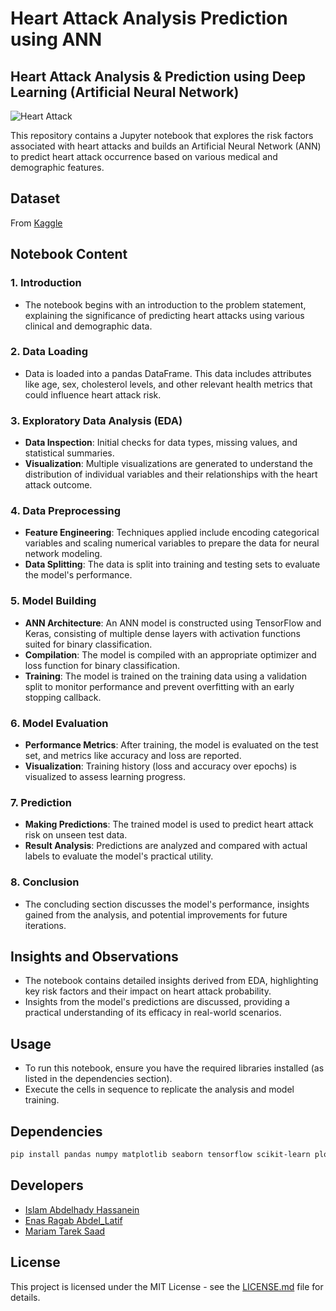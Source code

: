 # Heart Attack Analysis Prediction using ANN

## Heart Attack Analysis & Prediction using Deep Learning (Artificial Neural Network)
![Heart Attack](https://myacare.com/uploads/AdminBlogs/91d19c6155d145348eb5dcd8b161fd36.png)

This repository contains a Jupyter notebook that explores the risk factors associated with heart attacks and builds an Artificial Neural Network (ANN) to predict heart attack occurrence based on various medical and demographic features.

## Dataset
From [Kaggle](https://www.kaggle.com/datasets/rashikrahmanpritom/heart-attack-analysis-prediction-dataset/data)

## Notebook Content

### 1. **Introduction**
   - The notebook begins with an introduction to the problem statement, explaining the significance of predicting heart attacks using various clinical and demographic data.

### 2. **Data Loading**
   - Data is loaded into a pandas DataFrame. This data includes attributes like age, sex, cholesterol levels, and other relevant health metrics that could influence heart attack risk.

### 3. **Exploratory Data Analysis (EDA)**
   - **Data Inspection**: Initial checks for data types, missing values, and statistical summaries.
   - **Visualization**: Multiple visualizations are generated to understand the distribution of individual variables and their relationships with the heart attack outcome.

### 4. **Data Preprocessing**
   - **Feature Engineering**: Techniques applied include encoding categorical variables and scaling numerical variables to prepare the data for neural network modeling.
   - **Data Splitting**: The data is split into training and testing sets to evaluate the model's performance.

### 5. **Model Building**
   - **ANN Architecture**: An ANN model is constructed using TensorFlow and Keras, consisting of multiple dense layers with activation functions suited for binary classification.
   - **Compilation**: The model is compiled with an appropriate optimizer and loss function for binary classification.
   - **Training**: The model is trained on the training data using a validation split to monitor performance and prevent overfitting with an early stopping callback.

### 6. **Model Evaluation**
   - **Performance Metrics**: After training, the model is evaluated on the test set, and metrics like accuracy and loss are reported.
   - **Visualization**: Training history (loss and accuracy over epochs) is visualized to assess learning progress.

### 7. **Prediction**
   - **Making Predictions**: The trained model is used to predict heart attack risk on unseen test data.
   - **Result Analysis**: Predictions are analyzed and compared with actual labels to evaluate the model's practical utility.

### 8. **Conclusion**
   - The concluding section discusses the model's performance, insights gained from the analysis, and potential improvements for future iterations.

## Insights and Observations
- The notebook contains detailed insights derived from EDA, highlighting key risk factors and their impact on heart attack probability.
- Insights from the model's predictions are discussed, providing a practical understanding of its efficacy in real-world scenarios.

## Usage
- To run this notebook, ensure you have the required libraries installed (as listed in the dependencies section).
- Execute the cells in sequence to replicate the analysis and model training.

## Dependencies
```bash
pip install pandas numpy matplotlib seaborn tensorflow scikit-learn plotly
```

## Developers
- [Islam Abdelhady Hassanein](https://github.com/Islam-hady9)
- [Enas Ragab Abdel_Latif](https://github.com/EnasRagab22)
- [Mariam Tarek Saad](https://github.com/Mariam-Tarek6)

## License
This project is licensed under the MIT License - see the [LICENSE.md](LICENSE.md) file for details.
